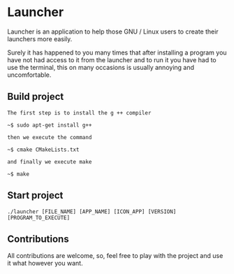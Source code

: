 # Launcher

Launcher is an application to help those GNU / Linux users to create their launchers more easily.

Surely it has happened to you many times that after installing a program you have not had access to it from the launcher and to run it you have had to use the terminal, this on many occasions is usually annoying and uncomfortable.

## Build project
```
The first step is to install the g ++ compiler

~$ sudo apt-get install g++

then we execute the command

~$ cmake CMakeLists.txt

and finally we execute make

~$ make
```

## Start project

```
./launcher [FILE_NAME] [APP_NAME] [ICON_APP] [VERSION] [PROGRAM_TO_EXECUTE]
```

## Contributions

All contributions are welcome, so, feel free to play with the project and use it what however you want.
